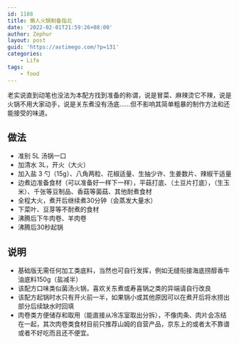 ```yaml
---
id: 1188
title: 懒人火锅制备指北
date: '2022-02-01T21:59:26+08:00'
author: Zephur
layout: post
guid: 'https://astimego.com/?p=131'
categories:
    - Life
tags:
    - food
---
```


老实说直到动笔也没法为本配方找到准备的称谓，说是冒菜、麻辣烫它不辣，说是火锅不用大家动手，说是关东煮没有汤底……但不影响其简单粗暴的制作方法和还能接受的味道。

<!-- more -->

## 做法

- 准别 5L 汤锅一口
- 加清水 3L，开火（大火）
- 加入盐 3 勺（15g）、八角两粒、花椒适量、生抽少许、生姜数片、辣椒干适量
- 边煮边准备食材（可以准备好一样下一样），平菇打底、（土豆片打底），（生玉米）、千张等豆制品、香菇等菌菇、其他耐煮食材
- 全程大火，煮开后继续煮30分钟（会蒸发大量水）
- 下菜叶、豆芽等不耐煮的食材
- 沸腾后下牛肉卷、羊肉卷
- 沸腾后30秒起锅

## 说明

- 基础版无需任何加工类底料，当然也可自行发挥，例如无缝衔接海底捞醇香牛油底料150g（盐减半）
- 该配方口味类似菌汤火锅，喜欢关东煮或寿喜锅之类的异端请自行改良
- 该配方起锅时水只有开火前一半，如果锅小或其他原因可以在煮开后将水捞出部分后续缺水时回填
- 肉卷类方便储存和取用（能直接从冷冻室取出分拆），不像肉条、肉片会冻结在一起，其次肉卷类食材目前只推荐山姆的自营产品，京东上的或者太不靠谱或者不好吃而且还不便宜。